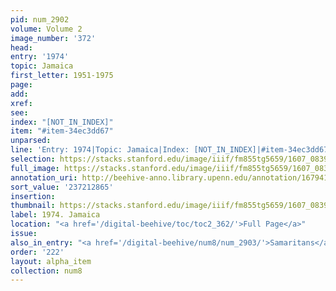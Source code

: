 ```yaml
---
pid: num_2902
volume: Volume 2
image_number: '372'
head:
entry: '1974'
topic: Jamaica
first_letter: 1951-1975
page:
add:
xref:
see:
index: "[NOT_IN_INDEX]"
item: "#item-34ec3dd67"
unparsed:
line: 'Entry: 1974|Topic: Jamaica|Index: [NOT_IN_INDEX]|#item-34ec3dd67'
selection: https://stacks.stanford.edu/image/iiif/fm855tg5659/1607_0839/927,2865,2680,315/full/0/default.jpg
full_image: https://stacks.stanford.edu/image/iiif/fm855tg5659/1607_0839/full/full/0/default.jpg
annotation_uri: http://beehive-anno.library.upenn.edu/annotation/1679417129763
sort_value: '237212865'
insertion:
thumbnail: https://stacks.stanford.edu/image/iiif/fm855tg5659/1607_0839/927,2865,600,180/250,/0/default.jpg
label: 1974. Jamaica
location: "<a href='/digital-beehive/toc/toc2_362/'>Full Page</a>"
issue:
also_in_entry: "<a href='/digital-beehive/num8/num_2903/'>Samaritans</a>|<a href='/digital-beehive/num8/num_2904/'>Pincers</a>"
order: '222'
layout: alpha_item
collection: num8
---
```

